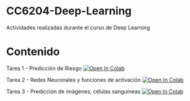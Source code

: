 # CC6204-Deep-Learning
Actividades realizadas durante el curso de Deep Learning


# Contenido

Tarea 1 - Predicción de Riesgo [![Open In Colab](https://colab.research.google.com/assets/colab-badge.svg)](http://colab.research.google.com/github/felipe-mr1/CC6204-Deep-Learning/blob/main/Tareas/Tarea1.ipynb) 

Tarea 2 - Redes Neuronales y funciones de activación [![Open In Colab](https://colab.research.google.com/assets/colab-badge.svg)](http://colab.research.google.com/github/felipe-mr1/CC6204-Deep-Learning/blob/main/Tareas/Tarea2.ipynb) 

Tarea 3 - Predicción de imágenes, células sanguíneas [![Open In Colab](https://colab.research.google.com/assets/colab-badge.svg)](http://colab.research.google.com/github/felipe-mr1/CC6204-Deep-Learning/blob/main/Tareas/Tarea3.ipynb) 
